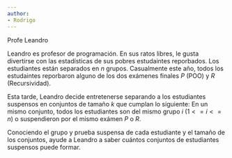 ```yaml
---
author:
- Rodrigo
---
```


Profe Leandro

Leandro es profesor de programación. En sus ratos libres, le gusta
divertirse con las estadísticas de sus pobres estudaintes reporbados.
Los estudiantes están separados en $n$ grupos. Casualmente este año,
todos los estudaintes reporbaron alguno de los dos exámenes finales $P$
(POO) y $R$ (Recursividad).

Esta tarde, Leandro decide entretenerse separando a los estudiantes
suspensos en conjuntos de tamaño $k$ que cumplan lo siguiente: En un
mismo conjunto, todos los estudiantes son del mismo grupo $i$
($1 <= i <= n$) o suspendieron por el mismo exámen $P$ o $R$.

Conociendo el grupo y prueba suspensa de cada estudiante y el tamaño de
los conjuntos, ayude a Leandro a saber cuántos conjuntos de estudiantes
suspensos puede formar.

